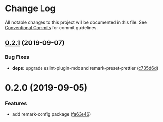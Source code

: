 # Change Log

All notable changes to this project will be documented in this file.
See [Conventional Commits](https://conventionalcommits.org) for commit guidelines.

## [0.2.1](https://github.com/1stG/configs/compare/@1stg/remark-config@0.2.0...@1stg/remark-config@0.2.1) (2019-09-07)


### Bug Fixes

* **deps:** upgrade eslint-plugin-mdx and remark-preset-prettier ([c735d6d](https://github.com/1stG/configs/commit/c735d6d))





# 0.2.0 (2019-09-05)


### Features

* add remark-config package ([fa63e46](https://github.com/1stG/configs/commit/fa63e46))
